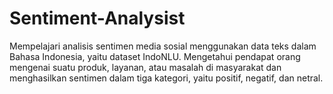 # Sentiment-Analysist
Mempelajari analisis sentimen media sosial menggunakan data teks dalam Bahasa Indonesia, yaitu dataset IndoNLU.
Mengetahui pendapat orang mengenai suatu produk, layanan, atau masalah di masyarakat dan menghasilkan sentimen dalam tiga kategori, yaitu positif, negatif, dan netral.
